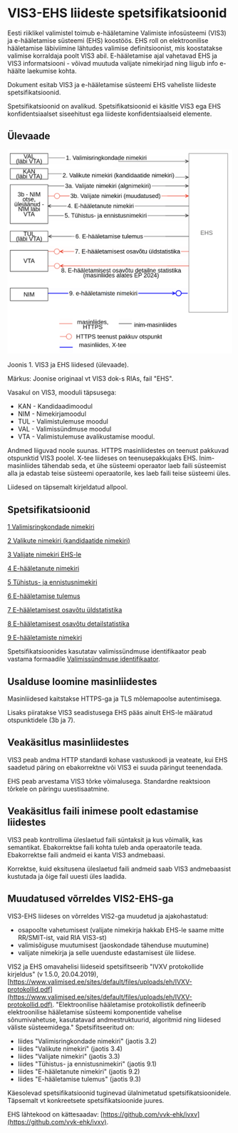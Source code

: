 # VIS3-EHS liideste spetsifikatsioonid

Eesti riiklikel valimistel toimub e-hääletamine Valimiste infosüsteemi (VIS3) ja e-hääletamise süsteemi (EHS) koostöös. EHS roll on elektroonilise hääletamise läbiviimine lähtudes valimise definitsioonist, mis koostatakse valimise korraldaja poolt VIS3 abil. E-hääletamise ajal vahetavad EHS ja VIS3 informatsiooni - võivad muutuda valijate nimekirjad ning liigub info e-häälte laekumise kohta.

Dokument esitab VIS3 ja e-hääletamise süsteemi EHS vaheliste liideste spetsifikatsioonid.

Spetsifikatsioonid on avalikud. Spetsifikatsioonid ei käsitle VIS3 ega EHS
konfidentsiaalset siseehitust ega liideste konfidentsiaalseid elemente.

## Ülevaade

![VIS3 ja EHS liidesed (ülevaade)](img/VIS-EHS_v02.png)

Joonis 1. VIS3 ja EHS liidesed (ülevaade).

Märkus: Joonise originaal vt VIS3 dok-s RIAs, fail "EHS".

Vasakul on VIS3, mooduli täpsusega:

- KAN - Kandidaadimoodul
- NIM - Nimekirjamoodul
- TUL - Valimistulemuse moodul
- VAL - Valimissündmuse moodul
- VTA - Valimistulemuse avalikustamise moodul.

Andmed liiguvad noole suunas. HTTPS masinliidestes on teenust pakkuvad otspunktid VIS3 poolel. X-tee liideses on teenusepakkujaks EHS.
Inim-masinliides tähendab seda, et ühe süsteemi operaator laeb faili süsteemist alla ja edastab teise süsteemi operaatorile, kes laeb faili teise süsteemi üles.

Liidesed on täpsemalt kirjeldatud allpool.

## Spetsifikatsioonid

[1 Valimisringkondade nimekiri](1_Valimisringkondade_nimekiri/SPEC.md)

[2 Valikute nimekiri (kandidaatide nimekiri)](2_Valikute_nimekiri/SPEC.md)

[3 Valijate nimekiri EHS-le](3_Valijate_nimekiri/SPEC.md)

[4 E-hääletanute nimekiri](4_e_haaletanute_nimekiri/SPEC.md)

[5 Tühistus- ja ennistusnimekiri](5_Tyhistusnimekiri/SPEC.md)

[6 E-hääletamise tulemus](6_e_haaletamise_tulemus/SPEC.md)

[7 E-hääletamisest osavõtu üldstatistika](7_e_haaletamise_yldstatistika/SPEC.md)

[8 E-hääletamisest osavõtu detailstatistika](8_e_haaletamise_detailstatistika/SPEC.md)

[9 E-hääletamiste nimekiri](9_e_haaletamiste_nimekiri/SPEC.md)

Spetsifikatsioonides kasutatav valimissündmuse identifikaator peab vastama formaadile [Valimissündmuse identifikaator](valimissündmuse_identifikaator.md).

## Usalduse loomine masinliidestes

Masinliidesed kaitstakse HTTPS-ga ja TLS mõlemapoolse autentimisega.

Lisaks piiratakse VIS3 seadistusega EHS pääs ainult EHS-le määratud otspunktidele (3b ja 7).

## Veakäsitlus masinliidestes

VIS3 peab andma HTTP standardi kohase vastuskoodi ja veateate, kui EHS saadetud päring on ebakorrektne või VIS3 ei suuda päringut teenendada.

EHS peab arvestama VIS3 tõrke võimalusega. Standardne reaktsioon tõrkele on päringu uuestisaatmine.

## Veakäsitlus faili inimese poolt edastamise liidestes

VIS3 peab kontrollima üleslaetud faili süntaksit ja kus võimalik, kas semantikat. Ebakorrektse faili kohta tuleb anda operaatorile teada. Ebakorrektse faili andmeid ei kanta VIS3 andmebaasi.

Korrektse, kuid eksitusena üleslaetud faili andmeid saab VIS3 andmebaasist kustutada ja õige fail uuesti üles laadida.

## Muudatused võrreldes VIS2-EHS-ga

VIS3-EHS liideses on võrreldes VIS2-ga muudetud ja ajakohastatud:

- osapoolte vahetumisest (valijate nimekirja hakkab EHS-le saame mitte RR/SMIT-ist, vaid RIA VIS3-st)
- valimisõiguse muutumisest (jaoskondade tähenduse muutumine)
- valijate nimekirja ja selle uuenduste edastamisest üle liidese.

VIS2 ja EHS omavahelisi liideseid spetsifitseerib "IVXV protokollide kirjeldus" (v 1.5.0, 20.04.2019), [https://www.valimised.ee/sites/default/files/uploads/eh/IVXV-protokollid.pdf](https://www.valimised.ee/sites/default/files/uploads/eh/IVXV-protokollid.pdf). "Elektroonilise hääletamise protokollistik defineerib elektroonilise hääletamise süsteemi komponentide vahelise sõnumivahetuse, kasutatavad andmestruktuurid, algoritmid ning liidesed väliste süsteemidega." Spetsifitseeritud on:

- liides "Valimisringkondade nimekiri" (jaotis 3.2)
- liides "Valikute nimekiri" (jaotis 3.4)
- liides "Valijate nimekiri" (jaotis 3.3)
- liides "Tühistus- ja ennistusnimekiri" (jaotis 9.1)
- liides "E-hääletanute nimekiri" (jaotis 9.2)
- liides "E-hääletamise tulemus" (jaotis 9.3)

Käesolevad spetsifikatsioonid tuginevad ülalnimetatud spetsifikatsioonidele. Täpsemalt vt konkreetsete spetsifikatsioonide juures.

EHS lähtekood on kättesaadav: [https://github.com/vvk-ehk/ivxv](https://github.com/vvk-ehk/ivxv).

